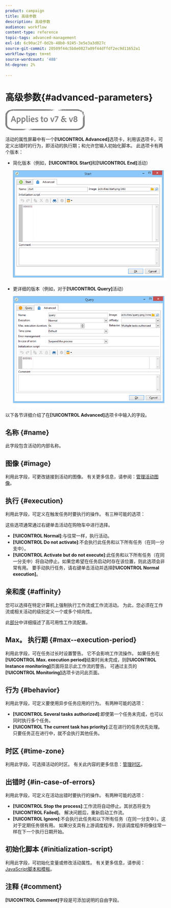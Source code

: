 ```yaml
---
product: campaign
title: 高级参数
description: 高级参数
audience: workflow
content-type: reference
topic-tags: advanced-management
exl-id: 6c90ac2f-0d2b-48b0-9245-3e5e3a3d027c
source-git-commit: 20509f44c5b8e0827a09f44dffdf2ec9d11652a1
workflow-type: tm+mt
source-wordcount: '488'
ht-degree: 2%

---
```


# 高级参数{#advanced-parameters}

![](../../assets/common.svg)

活动的属性屏幕中有一个&#x200B;**[!UICONTROL Advanced]**&#x200B;选项卡，利用该选项卡，可定义出错时的行为，即活动的执行期；和允许您输入初始化脚本。 此选项卡有两个版本：

* 简化版本（例如，**[!UICONTROL Start]**&#x200B;和&#x200B;**[!UICONTROL End]**&#x200B;活动）

   ![](assets/wf-advanced-basic.png)

* 更详细的版本（例如，对于&#x200B;**[!UICONTROL Query]**&#x200B;活动）

   ![](assets/wf-advanced-full.png)

以下各节详细介绍了在&#x200B;**[!UICONTROL Advanced]**&#x200B;选项卡中输入的字段。

## 名称 {#name}

此字段包含活动的内部名称。

## 图像 {#image}

利用此字段，可更改链接到活动的图像。 有关更多信息，请参阅：[管理活动图像](managing-activity-images.md)。

## 执行 {#execution}

利用此字段，可定义在触发任务时要执行的操作。 有三种可能的选项：

这些选项通常通过右键单击活动在购物车中进行选择。

* **[!UICONTROL Normal]**:与往常一样，执行活动。
* **[!UICONTROL Do not activate]**:不会执行此任务和以下所有任务（在同一分支中）。
* **[!UICONTROL Activate but do not execute]**:此任务和以下所有任务（在同一分支中）将自动停止。如果您希望在任务启动时存在该位置，则此选项会非常有用。 要手动执行任务，请右键单击活动并选择&#x200B;**[!UICONTROL Normal execution]**。

## 亲和度 {#affinity}

您可以选择在特定计算机上强制执行工作流或工作流活动。 为此，您必须在工作流或相关活动的级别定义一个或多个倾向性。

此[部分](../../installation/using/configuring-campaign-server.md#high-availability-workflows-and-affinities)中详细描述了高可用性工作流配置。


## Max。 执行期 {#max--execution-period}

利用此字段，可在任务过长时设置警告。 它不会影响工作流操作。 如果任务在&#x200B;**[!UICONTROL Max. execution period]**&#x200B;结束时尚未完成，则&#x200B;**[!UICONTROL Instance monitoring]**&#x200B;页面将显示此工作流的警告。 可通过主页的&#x200B;**[!UICONTROL Monitoring]**&#x200B;选项卡访问此页面。

## 行为 {#behavior}

利用此字段，可定义要使用异步任务应用的行为。 有两种可能的选项：

* **[!UICONTROL Several tasks authorized]**:即使第一个任务未完成，也可以同时执行多个任务。
* **[!UICONTROL The current task has priority]**:正在进行的任务优先处理。只要任务正在进行中，就不会执行其他任务。

## 时区 {#time-zone}

利用此字段，可选择活动的时区。 有关此内容的更多信息：[管理时区](managing-time-zones.md)。

## 出错时 {#in-case-of-errors}

利用此字段，可定义在活动出错时要执行的操作。 有两种可能的选项：

* **[!UICONTROL Stop the process]**:工作流将自动停止。其状态将变为&#x200B;**[!UICONTROL Failed]**。 解决问题后，重新启动工作流。
* **[!UICONTROL Ignore]**:不会执行此任务和以下所有任务（在同一分支中）。这对于定期任务很有用。 如果分支具有上游调度程序，则该调度程序将像往常一样在下一个执行日期开始。

## 初始化脚本 {#initialization-script}

利用此字段，可初始化变量或修改活动属性。 有关更多信息，请参阅：[JavaScript脚本和模板](javascript-scripts-and-templates.md)。

## 注释 {#comment}

**[!UICONTROL Comment]**&#x200B;字段是可添加说明的自由字段。
